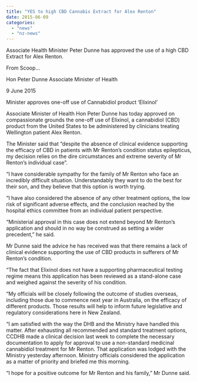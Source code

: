 ```yaml
---
title: "YES to high CBD Cannabis Extract for Alex Renton"
date: 2015-06-09
categories: 
  - "news"
  - "nz-news"
---
```


Associate Health Minister Peter Dunne has approved the use of a high CBD Extract for Alex Renton.

From Scoop...

Hon Peter Dunne Associate Minister of Health

9 June 2015

Minister approves one-off use of Cannabidiol product ‘Elixinol’

Associate Minister of Health Hon Peter Dunne has today approved on compassionate grounds the one-off use of Elixinol, a cannabidiol (CBD) product from the United States to be administered by clinicians treating Wellington patient Alex Renton.

The Minister said that “despite the absence of clinical evidence supporting the efficacy of CBD in patients with Mr Renton’s condition status epilepticus, my decision relies on the dire circumstances and extreme severity of Mr Renton’s individual case”.

“I have considerable sympathy for the family of Mr Renton who face an incredibly difficult situation. Understandably they want to do the best for their son, and they believe that this option is worth trying.

“I have also considered the absence of any other treatment options, the low risk of significant adverse effects, and the conclusion reached by the hospital ethics committee from an individual patient perspective.

“Ministerial approval in this case does not extend beyond Mr Renton’s application and should in no way be construed as setting a wider precedent,” he said.

Mr Dunne said the advice he has received was that there remains a lack of clinical evidence supporting the use of CBD products in sufferers of Mr Renton’s condition.

“The fact that Elixinol does not have a supporting pharmaceutical testing regime means this application has been reviewed as a stand-alone case and weighed against the severity of his condition.

“My officials will be closely following the outcome of studies overseas, including those due to commence next year in Australia, on the efficacy of different products. Those results will help to inform future legislative and regulatory considerations here in New Zealand.

“I am satisfied with the way the DHB and the Ministry have handled this matter. After exhausting all recommended and standard treatment options, CCDHB made a clinical decision last week to complete the necessary documentation to apply for approval to use a non-standard medicinal cannabidiol treatment for Mr Renton. That application was lodged with the Ministry yesterday afternoon. Ministry officials considered the application as a matter of priority and briefed me this morning.

“I hope for a positive outcome for Mr Renton and his family,” Mr Dunne said.
